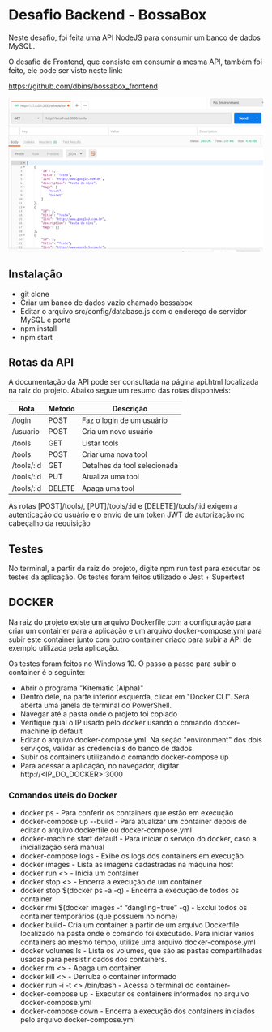 # Desafio Backend - BossaBox

Neste desafio, foi feita uma API NodeJS para consumir um banco de dados MySQL.

O desafio de Frontend, que consiste em consumir a mesma API, também foi feito, ele pode ser visto neste link:

https://github.com/dbins/bossabox_frontend


![Backend](images/vuutr.png)

## Instalação

- git clone
- Criar um banco de dados vazio chamado bossabox
- Editar o arquivo src/config/database.js com o endereço do servidor MySQL e porta
- npm install
- npm start


## Rotas da API

A documentação da API pode ser consultada na página api.html localizada na raiz do projeto. Abaixo segue um resumo das rotas disponíveis:

| Rota       | Método | Descrição                    |
| ---------- | ------ | ---------------------------- |
| /login     | POST   | Faz o login de um usuário    |
| /usuario   | POST   | Cria um novo usuário         |
| /tools     | GET    | Listar tools                 |
| /tools     | POST   | Criar uma nova tool          |
| /tools/:id | GET    | Detalhes da tool selecionada |
| /tools/:id | PUT    | Atualiza uma tool            |
| /tools/:id | DELETE | Apaga uma tool               |

As rotas [POST]/tools/,  [PUT]/tools/:id e [DELETE]/tools/:id exigem a autenticação do usuário e o envio de um token JWT de autorização no cabeçalho da requisição

## Testes

No terminal, a partir da raiz do projeto, digite npm run test para executar os testes da aplicação. Os testes foram feitos utilizado o Jest + Supertest

## DOCKER

Na raiz do projeto existe um arquivo Dockerfile com a configuração para criar um container para a aplicação e um arquivo docker-compose.yml para subir este container junto com outro container criado para subir a API de exemplo utilizada pela aplicação.

Os testes foram feitos no Windows 10. O passo a passo para subir o container é o seguinte:

- Abrir o programa "Kitematic (Alpha)"
- Dentro dele, na parte inferior esquerda, clicar em "Docker CLI". Será aberta uma janela de terminal do PowerShell.
- Navegar até a pasta onde o projeto foi copiado
- Verifique qual o IP usado pelo docker usando o comando docker-machine ip default
- Editar o arquivo docker-compose.yml.  Na seção "environment" dos dois serviços, validar as credenciais do banco de dados.
- Subir os containers utilizando o comando docker-compose up
- Para acessar a aplicação, no navegador, digitar http://<IP_DO_DOCKER>:3000

### Comandos úteis do Docker

-  docker ps - Para conferir os containers que estão em execução
-  docker-compose up --build - Para atualizar um container depois de editar o arquivo dockerfile ou docker-compose.yml
-  docker-machine start default - Para iniciar o serviço do docker, caso a inicialização será manual
-  docker-compose logs - Exibe os logs dos containers em execução
-  docker images - Lista as imagens cadastradas na máquina host
-  docker run <<nome do container>> - Inicia um container
-  docker stop <<nome do container>> - Encerra a execução de um container
-  docker stop $(docker ps -a -q)  - Encerra a execução de todos os container
-  docker rmi $(docker images -f “dangling=true” -q) - Exclui todos os container temporários (que possuem <None> no nome)
-  docker build - Cria um container a partir de um arquivo Dockerfile localizado na pasta onde o comando foi executado. Para iniciar vários containers ao mesmo tempo, utilize uma arquivo docker-compose.yml
-  docker volumes ls - Lista os volumes, que são as pastas compartilhadas usadas para persistir dados dos containers.
-  docker rm <<nome do container>> - Apaga um container
-  docker kill <<nome do container>> - Derruba o container informado
-  docker run -i -t <<nome do container>> /bin/bash - Acessa o terminal do container-
-  docker-compose up - Executar os containers informados no arquivo docker-compose.yml
-  docker-compose down - Encerra a execução dos containers iniciados pelo arquivo docker-compose.yml
 

